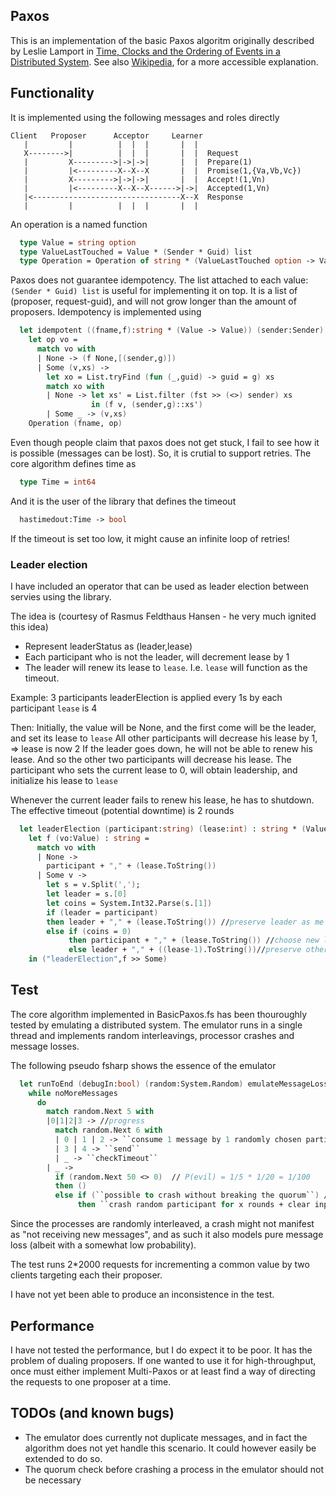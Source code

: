 ## Paxos
This is an implementation of the basic Paxos algoritm originally described by Leslie Lamport in
[Time, Clocks and the Ordering of Events in a Distributed System](http://research.microsoft.com/en-us/um/people/lamport/pubs/pubs.html#time-clocks). See also [Wikipedia](https://en.wikipedia.org/wiki/Paxos_(computer_science)), for a more accessible explanation.

## Functionality

It is implemented using the following messages and roles directly

```
Client   Proposer      Acceptor     Learner
   |         |          |  |  |       |  |
   X-------->|          |  |  |       |  |  Request
   |         X--------->|->|->|       |  |  Prepare(1)
   |         |<---------X--X--X       |  |  Promise(1,{Va,Vb,Vc})
   |         X--------->|->|->|       |  |  Accept!(1,Vn)
   |         |<---------X--X--X------>|->|  Accepted(1,Vn)
   |<---------------------------------X--X  Response
   |         |          |  |  |       |  |
```

An operation is a named function
```fsharp
  type Value = string option
  type ValueLastTouched = Value * (Sender * Guid) list
  type Operation = Operation of string * (ValueLastTouched option -> ValueLastTouched)
```

Paxos does not guarantee idempotency. The list attached to each value: ```(Sender * Guid) list``` is useful for implementing it on top. 
It is a list of (proposer, request-guid), and will not grow longer than the amount of proposers.
Idempotency is implemented using
```fsharp
  let idempotent ((fname,f):string * (Value -> Value)) (sender:Sender) (g:System.Guid) : Operation =
    let op vo = 
      match vo with
      | None -> (f None,[(sender,g)])
      | Some (v,xs) -> 
        let xo = List.tryFind (fun (_,guid) -> guid = g) xs
        match xo with
        | None -> let xs' = List.filter (fst >> (<>) sender) xs
                  in (f v, (sender,g)::xs')
        | Some _ -> (v,xs)
    Operation (fname, op)
```

Even though people claim that paxos does not get stuck, I fail to see how it is possible (messages can be lost).
So, it is crutial to support retries. The core algorithm defines time as
```fsharp
  type Time = int64
```
And it is the user of the library that defines the timeout
```fsharp
  hastimedout:Time -> bool
```
If the timeout is set too low, it might cause an infinite loop of retries! 

### Leader election

I have included an operator that can be used as leader election between servies using the library.

The idea is (courtesy of Rasmus Feldthaus Hansen - he very much ignited this idea)
 - Represent leaderStatus as (leader,lease)
 - Each participant who is not the leader, will decrement lease by 1
 - The leader will renew its lease to `lease`. I.e. `lease` will function as the timeout.

Example:
  3 participants
  leaderElection is applied every 1s by each participant
  `lease` is 4
  
  Then: Initially, the value will be None, and the first come will be the leader, and set its lease to `lease`
  All other participants will decrease his lease by 1, => lease is now 2
  If the leader goes down, he will not be able to renew his lease. And so the other two participants will decrease his lease.
  The participant who sets the current lease to 0, will obtain leadership, and initialize his lease to `lease`
  
  Whenever the current leader fails to renew his lease, he has to shutdown.
  The effective timeout (potential downtime) is 2 rounds

```fsharp
  let leaderElection (participant:string) (lease:int) : string * (Value -> Value) =
    let f (vo:Value) : string = 
      match vo with
      | None -> 
        participant + "," + (lease.ToString())
      | Some v -> 
        let s = v.Split(',');
        let leader = s.[0]
        let coins = System.Int32.Parse(s.[1])
        if (leader = participant)
        then leader + "," + (lease.ToString()) //preserve leader as me
        else if (coins = 0)
             then participant + "," + (lease.ToString()) //choose new leader
             else leader + "," + ((lease-1).ToString())//preserve other leader
    in ("leaderElection",f >> Some)
```


## Test

The core algorithm implemented in BasicPaxos.fs has been thouroughly tested by emulating a distributed system.
The emulator runs in a single thread and implements random interleavings, processor crashes and message losses.

The following pseudo fsharp shows the essence of the emulator
```fsharp
  let runToEnd (debugIn:bool) (random:System.Random) emulateMessageLosses quorumSize participants result = 
    while noMoreMessages
      do
        match random.Next 5 with
        |0|1|2|3 -> //progress
          match random.Next 6 with
          | 0 | 1 | 2 -> ``consume 1 message by 1 randomly chosen participant``
          | 3 | 4 -> ``send``
          | _ -> ``checkTimeout``
        | _ ->
          if (random.Next 50 <> 0)  // P(evil) = 1/5 * 1/20 = 1/100
          then () 
          else if (``possible to crash without breaking the quorum``) //TODO This should not be necessary
		       then ``crash random participant for x rounds + clear input messages``
```

Since the processes are randomly interleaved, a crash might not manifest as "not receiving new messages", 
and as such it also models pure message loss (albeit with a somewhat low probability).

The test runs 2*2000 requests for incrementing a common value by two clients targeting each their proposer.

I have not yet been able to produce an inconsistence in the test.


## Performance
I have not tested the performance, but I do expect it to be poor. It has the problem of dualing proposers. 
If one wanted to use it for high-throughput, once must either implement Multi-Paxos or at least find a way 
of directing the requests to one proposer at a time.


## TODOs (and known bugs)

 - The emulator does currently not duplicate messages, and in fact the algorithm does not yet handle this scenario. It could however easily be extended to do so.
 - The quorum check before crashing a process in the emulator should not be necessary

